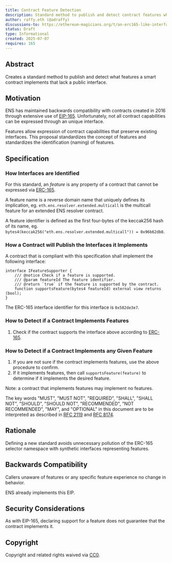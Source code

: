 ```yaml
---
title: Contract Feature Detection
description: Standard method to publish and detect contract features which lack a public interface
author: raffy.eth (@adraffy)
discussions-to: https://ethereum-magicians.org/t/an-erc165-like-interface-for-interface-free-features/24754
status: Draft
type: Informational
created: 2025-07-07
requires: 165
---
```


## Abstract

Creates a standard method to publish and detect what features a smart contract implements that lack a public interface.

## Motivation

ENS has maintained backwards compatibility with contracts created in 2016 through extensive use of [EIP-165](https://eips.ethereum.org/EIPS/eip-165).  Unfortunately, not all contract capabilities can be expressed through an unique interface.

Features allow expression of contract capabilities that preserve existing interfaces.  This proposal standardizes the concept of features and standardizes the identification (naming) of features.

## Specification

### How Interfaces are Identified

For this standard, an *feature* is any property of a contract that cannot be expressed via [ERC-165](https://eips.ethereum.org/EIPS/eip-165).

A feature name is a reverse domain name that uniquely defines its implication, eg. `eth.ens.resolver.extended.multicall` is the multicall feature for an extended ENS resolver contract.

A feature identifier is defined as the first four-bytes of the keccak256 hash of its name, eg. `bytes4(keccak256("eth.ens.resolver.extended.multicall")) = 0x96b62db8`.

### How a Contract will Publish the Interfaces it Implements 

A contract that is compliant with this specification shall implement the following interface:

```solidity
interface IFeatureSupporter {
    /// @notice Check if a feature is supported.
    /// @param featureId The feature identifier.
    /// @return `true` if the feature is supported by the contract.
    function supportsFeature(bytes4 featureId) external view returns (bool);
}
```

The ERC-165 interface identifier for this interface is `0x582de3e7`.

### How to Detect if a Contract Implements Features

1. Check if the contract supports the interface above according to [ERC-165](https://eips.ethereum.org/EIPS/eip-165#how-to-detect-if-a-contract-implements-erc-165).

### How to Detect if a Contract Implements any Given Feature

1. If you are not sure if the contract implements features, use the above procedure to confirm.
1. If it implements features, then call `supportsFeature(feature)` to determine if it implements the desired feature.

Note: a contract that implements features may implement no features.

The key words "MUST", "MUST NOT", "REQUIRED", "SHALL", "SHALL NOT", "SHOULD", "SHOULD NOT", "RECOMMENDED", "NOT RECOMMENDED", "MAY", and "OPTIONAL" in this document are to be interpreted as described in [RFC 2119](https://www.rfc-editor.org/rfc/rfc2119) and [RFC 8174](https://www.rfc-editor.org/rfc/rfc8174).

## Rationale

Defining a new standard avoids unnecessary pollution of the ERC-165 selector namespace with synthetic interfaces representing features.

## Backwards Compatibility

Callers unaware of features or any specific feature experience no change in behavior.

ENS already implements this EIP.

## Security Considerations

As with EIP-165, declaring support for a feature does not guarantee that the contract implements it.

## Copyright

Copyright and related rights waived via [CC0](../LICENSE.md).
